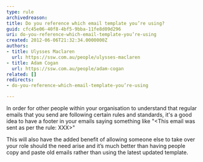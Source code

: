 ```yaml
---
type: rule
archivedreason: 
title: Do you reference which email template you’re using?
guid: cfc45e06-40f8-4bf5-9bba-11fe8d09d296
uri: do-you-reference-which-email-template-you’re-using
created: 2012-06-06T21:32:34.0000000Z
authors:
- title: Ulysses Maclaren
  url: https://ssw.com.au/people/ulysses-maclaren
- title: Adam Cogan
  url: https://ssw.com.au/people/adam-cogan
related: []
redirects:
- do-you-reference-which-email-template-you’re-using

---
```


In order for other people within your organisation to understand that regular emails that you send are following certain rules and standards, it's a good idea to have a footer in your emails saying something like "&lt;This email was sent as per the rule: XXX&gt;"

<!--endintro-->

This will also have the added benefit of allowing someone else to take over your role should the need arise and it’s much better than having people copy and paste old emails rather than using the latest updated template.
